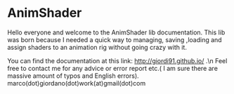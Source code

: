 AnimShader
==========

Hello everyone and welcome to the AnimShader lib documentation.
This lib was born because I needed a quick way to managing, saving ,loading and assign shaders
to an animation rig without going crazy with it.

You can find the documentation at this link:
http://giordi91.github.io/ .\n
Feel free to contact me for any advice or error report etc.( I am sure there are massive amount of typos and English errors).
marco(dot)giordano(dot)work(at)gmail(dot)com